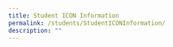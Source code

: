 ```yaml
---
title: Student ICON Information
permalink: /students/StudentICONInformation/
description: ""
---
```

